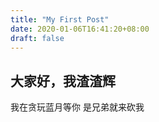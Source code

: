 ```yaml
---
title: "My First Post"
date: 2020-01-06T16:41:20+08:00
draft: false
---
```

## 大家好，我渣渣辉
我在贪玩蓝月等你
是兄弟就来砍我

